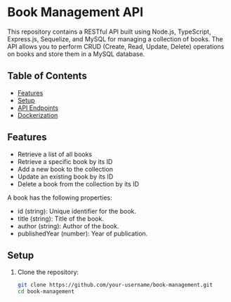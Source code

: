 # Book Management API

This repository contains a RESTful API built using Node.js, TypeScript, Express.js, Sequelize, and MySQL for managing a collection of books. The API allows you to perform CRUD (Create, Read, Update, Delete) operations on books and store them in a MySQL database.

## Table of Contents

- [Features](#features)
- [Setup](#setup)
- [API Endpoints](#api-endpoints)
- [Dockerization](#dockerization)

## Features

- Retrieve a list of all books
- Retrieve a specific book by its ID
- Add a new book to the collection
- Update an existing book by its ID
- Delete a book from the collection by its ID

A book has the following properties:

- id (string): Unique identifier for the book.
- title (string): Title of the book.
- author (string): Author of the book.
- publishedYear (number): Year of publication.

## Setup

1. Clone the repository:

   ```bash
   git clone https://github.com/your-username/book-management.git
   cd book-management
